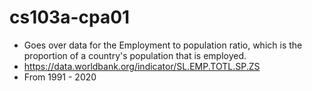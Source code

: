 # cs103a-cpa01
* Goes over data for the Employment to population ratio, which is the proportion of a country's population that is employed. 
* https://data.worldbank.org/indicator/SL.EMP.TOTL.SP.ZS
* From 1991 - 2020
